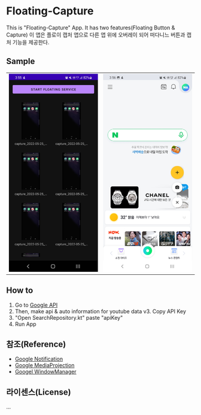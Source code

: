 # Floating-Capture

This is "Floating-Capture" App. It has two features(Floating Button & Capture)
이 앱은 플로이 캡처 앱으로 다른 앱 위에 오버레이 되어 떠다니느 버튼과 캡처 기능을 제공한다.

## Sample

<table>
    <tr>
    <td><img src="https://github.com/cheonjoosung/Floating-Capture/blob/master/image/sample1.jpg" width="270"></td>
    <td><img src="https://github.com/cheonjoosung/Floating-Capture/blob/master/image/sample2.jpg" width="270"></td>
    </tr>
</table>

## How to

1. Go to [Google API](https://console.cloud.google.com/apis)
2. Then, make api & auto information for youtube data v3. Copy API Key
3. "Open SearchRepository.kt" paste "apiKey"
4. Run App

## 참조(Reference)

- [Google Notification](https://developer.android.com/training/notify-user/build-notification?hl=ko)
- [Google MediaProjection](https://developer.android.com/about/versions/12/12L/features/media-projection-large-screens?hl=ko)
- [Googel WindowManager](https://developer.android.com/reference/android/view/WindowManager)

## 라이센스(License)

...

